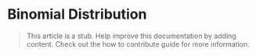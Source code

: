 # Binomial Distribution

> This article is a stub. Help improve this documentation by adding content. Check out the how to contribute guide for more information. 
